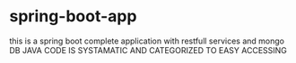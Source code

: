 # spring-boot-app
this is a spring boot complete application with restfull services and mongo DB
JAVA CODE IS SYSTAMATIC AND CATEGORIZED TO EASY ACCESSING
